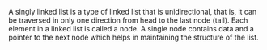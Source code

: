 A singly linked list is a type of linked list that is unidirectional, that is, it can be traversed in only one direction 
from head to the last node (tail).
Each element in a linked list is called a node. A single node contains data and a pointer to the next node which helps in maintaining the structure of the list.

